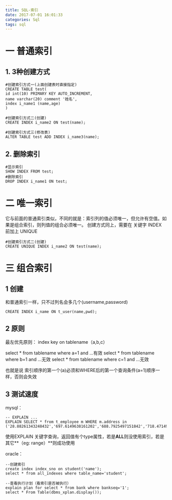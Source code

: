 ```yaml
---
title: SQL-索引
date: 2017-07-01 16:01:33
categories: Sql
tags: sql
---
```


<meta name="referrer" content="no-referrer" />


# 一 普通索引
## 1.  3种创建方式
```
#创建索引方式一(上面创建表时直接指定)
CREATE TABLE test(
id int(10) PRIMARY KEY AUTO_INCREMENT,
name varchar(20) comment '姓名',
index i_name1 (name,age)
)
```
```
#创建索引方式二(创建)
CREATE INDEX i_name2 ON test(name); 
```
```
#创建索引方式三(修改表)
ALTER TABLE test ADD INDEX i_name3(name);
```
## 2. 删除索引
```
#显示索引
SHOW INDEX FROM test;
#删除索引
DROP INDEX i_name1 ON test; 
```
# 二 唯一索引
它与前面的普通索引类似，不同的就是：索引列的值必须唯一，但允许有空值。如果是组合索引，则列值的组合必须唯一。
创建方式同上，需要在 关键字 INDEX 前加上 UNIQUE
```
#创建索引方式二(创建)
CREATE UNIQUE INDEX i_name2 ON test(name); 
```

# 三 组合索引
## 1 创建
和普通索引一样，只不过列名会多几个(username,password)
```
CREATE INDEX i_name ON t_user(name,pwd); 
```
## 2 原则
最左优先原则：
index key on tablename（a,b,c）

select * from tablename where a=1 and ...有效
select * from tablename where b=1 and ...无效
select * from tablename where c=1 and ...无效

也就是说 索引顺序的第一个(a)必须和WHERE后的第一个查询条件(a=1)顺序一样，否则会失效

## 3 测试速度

mysql：

```
-- EXPLAIN ...
EXPLAIN SELECT * from t_employee m WHERE m.address in ('28.88261343248432','697.6149638161202','688.7925497151842','718.4714942411255','237.98116598090266','330.40502605066166');
```

使用EXPLAIN 关键字查询，返回值有个type属性，若是**ALL**则没使用索引，若是其它**（eg: range）**则成功使用

oracle：

```
--创建索引
create index index_sno on student('name');
select * from all_indexes where table_name='student';

--查看执行计划（看索引是否被执行）
explain plan for select * from bank where bankseq='1';
select * From Table(dbms_xplan.display());
```

